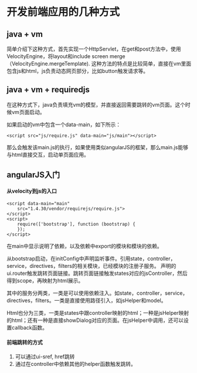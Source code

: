 # 开发前端应用的几种方式

## java + vm

简单介绍下这种方式，首先实现一个HttpServlet，在get和post方法中，使用VelocityEngine，将layout和include screen merge（VelocityEngine.mergeTemplate). 
这种方法的特点是比较简单，直接在vm里面包含js和html，js负责动态网页部分，比如button触发请求等。

## java + vm + requiredjs

在这种方式下，java负责填充vm的模型，并直接返回需要跳转的vm页面。这个时候vm页面启动。

如果启动的vm中包含一个data-main，如下所示：

```
<script src="js/require.js" data-main="js/main"></script>
```

那么会触发该main.js的执行，如果使用类似angularJS的框架，那么main.js能够与html直接交互，启动单页面应用。

## angularJS入门


#### 从velocity到js的入口

```
<script data-main="main"
    src="1.4.30/vendor/requirejs/require.js">
</script>
<script>
    require(['bootstrap'], function (bootstrap) {
    });
</script>
```

在main中显示说明了依赖，以及依赖中export的模块和模块的依赖。

从bootstrap启动，在initConfig中声明监听事件。引用state，controller，service，directives，filters的相关模块，已经模块的注册子服务。
声明的ui.router触发跳转页面链接。跳转页面链接触发states对应的jsController，然后得到scope，再映射为html展示。

其中的服务分两类，一类是可以使用依赖注入。如state，controller，service，directives，filters。一类是直接使用路径引入，如jsHelper和model。

Html也分为三类，一类是states中跟controller映射的html；一种是jsHelper映射的html；还有一种是直接showDialog对应的页面。在jsHelper中调用，还可以设置callback函数。

#### 前端跳转的方式

1. 可以通过ui-sref, href跳转
2. 通过在controller中依赖其他的helper函数触发跳转。

